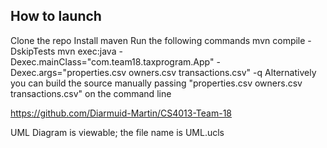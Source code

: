 ## How to launch
Clone the repo
Install maven
Run the following commands
mvn compile -DskipTests
mvn exec:java -Dexec.mainClass="com.team18.taxprogram.App" -Dexec.args="properties.csv owners.csv transactions.csv" -q
Alternatively you can build the source manually passing "properties.csv owners.csv transactions.csv" on the command line

https://github.com/Diarmuid-Martin/CS4013-Team-18

UML Diagram is viewable; the file name is
 UML.ucls